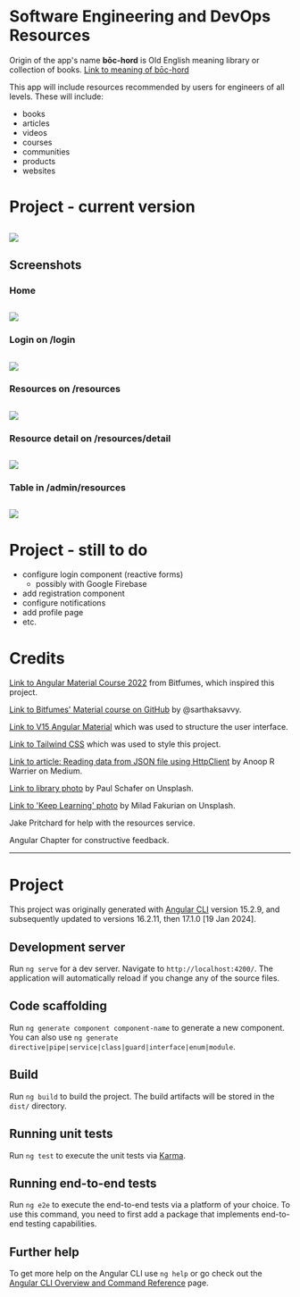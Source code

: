 # Software Engineering and DevOps Resources

Origin of the app's name **bōc-hord** is Old English meaning library or collection of books. [Link to meaning of bōc-hord](https://oldenglishwordhord.com/2020/08/25/boc-hord/) 

This app will include resources recommended by users for engineers of all levels. These will include:

- books
- articles
- videos
- courses
- communities
- products
- websites

# Project - current version

<h2 align="left"><img src="./docs/pictures/ng-version.png"></h2>

## Screenshots

### Home

<h2 align="left"><img src="./docs/pictures/home.png"></h2>

### Login on /login

<h2 align="left"><img src="./docs/pictures/login.png"></h2>

### Resources on /resources

<h2 align="left"><img src="./docs/pictures/resources.png"></h2>

### Resource detail on /resources/detail

<h2 align="left"><img src="./docs/pictures/detail.png"></h2>

### Table in /admin/resources

<h2 align="left"><img src="./docs/pictures/admin-table.png"></h2>


# Project - still to do

- configure login component (reactive forms)
    - possibly with Google Firebase
- add registration component
- configure notifications
- add profile page
- etc.

# Credits

[Link to Angular Material Course 2022](https://www.youtube.com/watch?v=DaE_RpWRlJI&t=4285s) from Bitfumes, which inspired this project.

[Link to Bitfumes' Material course on GitHub](https://github.com/bitfumes/angular-material-2022/tree/main) by @sarthaksavvy.

[Link to V15 Angular Material](https://v15.material.angular.io/) which was used to structure the user interface.

[Link to Tailwind CSS](https://tailwindcss.com/) which was used to style this project.

[Link to article: Reading data from JSON file using HttpClient](https://medium.com/@anooprvarrier/angular-reading-data-from-json-file-using-httpclient-3c46ba1aaf22) by Anoop R Warrier on Medium.

[Link to library photo](https://unsplash.com/@paul__schafer) by Paul Schafer on Unsplash.

[Link to 'Keep Learning' photo](https://unsplash.com/@fakurian) by Milad Fakurian on Unsplash.

Jake Pritchard for help with the resources service. 

Angular Chapter for constructive feedback.

  
---

# Project

This project was originally generated with [Angular CLI](https://github.com/angular/angular-cli) version 15.2.9, and subsequently updated to versions 16.2.11, then 17.1.0 [19 Jan 2024].

## Development server

Run `ng serve` for a dev server. Navigate to `http://localhost:4200/`. The application will automatically reload if you change any of the source files.

## Code scaffolding

Run `ng generate component component-name` to generate a new component. You can also use `ng generate directive|pipe|service|class|guard|interface|enum|module`.

## Build

Run `ng build` to build the project. The build artifacts will be stored in the `dist/` directory.

## Running unit tests

Run `ng test` to execute the unit tests via [Karma](https://karma-runner.github.io).

## Running end-to-end tests

Run `ng e2e` to execute the end-to-end tests via a platform of your choice. To use this command, you need to first add a package that implements end-to-end testing capabilities.

## Further help

To get more help on the Angular CLI use `ng help` or go check out the [Angular CLI Overview and Command Reference](https://angular.io/cli) page.
